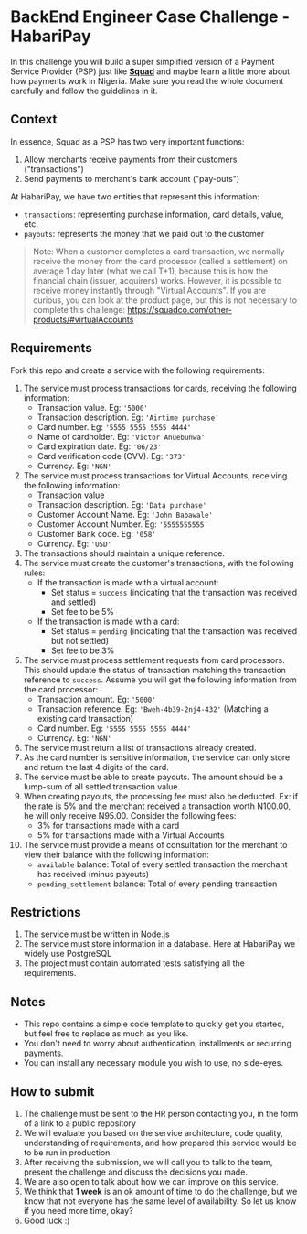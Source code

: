
# BackEnd Engineer Case Challenge - HabariPay

In this challenge you will build a super simplified version of a Payment Service Provider (PSP) just like [**Squad**](https://squadco.com) and maybe learn a little more about how payments work in Nigeria.
Make sure you read the whole document carefully and follow the guidelines in it.

## Context

In essence, Squad as a PSP has two very important functions:

1. Allow merchants receive payments from their customers ("transactions")
2. Send payments to merchant's bank account ("pay-outs")

At HabariPay, we have two entities that represent this information:

* `transactions`: representing purchase information, card details, value, etc.
* `payouts`: represents the money that we paid out to the customer

> Note: When a customer completes a card transaction, we normally receive the money from the card processor (called a settlement) 
on average 1 day later (what we call T+1), because this is how the financial chain (issuer, acquirers) works. 
However, it is possible to receive money instantly through "Virtual Accounts". 
If you are curious, you can look at the product page, but this is not necessary to complete this challenge: https://squadco.com/other-products/#virtualAccounts

## Requirements

Fork this repo and create a service with the following requirements:

1. The service must process transactions for cards, receiving the following information:
    * Transaction value. Eg: `'5000'`
    * Transaction description. Eg: `'Airtime purchase'`
    * Card number. Eg: `'5555 5555 5555 4444'`
    * Name of cardholder. Eg: `'Victor Anuebunwa'`
    * Card expiration date. Eg: `'06/23'`
    * Card verification code (CVV). Eg: `'373'`
    * Currency. Eg: `'NGN'`
2. The service must process transactions for Virtual Accounts, receiving the following information:
   * Transaction value
   * Transaction description. Eg: `'Data purchase'`
   * Customer Account Name. Eg: `'John Babawale'`
   * Customer Account Number. Eg: `'5555555555'`
   * Customer Bank code. Eg: `'058'`
   * Currency. Eg: `'USD'`
3. The transactions should maintain a unique reference.
4. The service must create the customer's transactions, with the following rules:
   * If the transaction is made with a virtual account:
      * Set status = `success` (indicating that the transaction was received and settled)
      * Set fee to be 5%
   * If the transaction is made with a card:
      * Set status = `pending` (indicating that the transaction was received but not settled)
      * Set fee to be 3%
5. The service must process settlement requests from card processors. This should update the status of transaction matching the transaction reference to `success`. Assume you will get the following information from the card processor:
   * Transaction amount. Eg: `'5000'`
   * Transaction reference. Eg: `'Bweh-4b39-2nj4-432'` (Matching a existing card transaction)
   * Card number. Eg: `'5555 5555 5555 4444'`
   * Currency. Eg: `'NGN'`
6. The service must return a list of transactions already created.
7. As the card number is sensitive information, the service can only store and return the last 4 digits of the card.
8. The service must be able to create payouts. The amount should be a lump-sum of all settled transaction value.
9. When creating payouts, the processing fee must also be deducted. 
Ex: if the rate is 5% and the merchant received a transaction worth N100.00, he will only receive N95.00. Consider the following fees:
    * 3% for transactions made with a card
    * 5% for transactions made with a Virtual Accounts
10. The service must provide a means of consultation for the merchant to view their balance with the following information:
     * `available` balance: Total of every settled transaction the merchant has received (minus payouts)
     * `pending_settlement` balance: Total of every pending transaction

## Restrictions

1. The service must be written in Node.js
2. The service must store information in a database. Here at HabariPay we widely use PostgreSQL
3. The project must contain automated tests satisfying all the requirements.

## Notes
- This repo contains a simple code template to quickly get you started, but feel free to replace as much as you like.
- You don't need to worry about authentication, installments or recurring payments.
- You can install any necessary module you wish to use, no side-eyes.

## How to submit

1. The challenge must be sent to the HR person contacting you, in the form of a link to a public repository
2. We will evaluate you based on the service architecture, code quality, understanding of requirements, and how prepared this service would be to be run in production.
3. After receiving the submission, we will call you to talk to the team, present the challenge and discuss the decisions you made.
4. We are also open to talk about how we can improve on this service.
5. We think that **1 week** is an ok amount of time to do the challenge, but we know that not everyone has the same level of availability. So let us know if you need more time, okay?
6. Good luck :)
